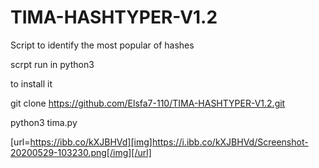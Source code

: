 # TIMA-HASHTYPER-V1.2
Script to identify the most popular of hashes

scrpt run in python3

to install it

git clone https://github.com/Elsfa7-110/TIMA-HASHTYPER-V1.2.git

python3 tima.py


[url=https://ibb.co/kXJBHVd][img]https://i.ibb.co/kXJBHVd/Screenshot-20200529-103230.png[/img][/url]
